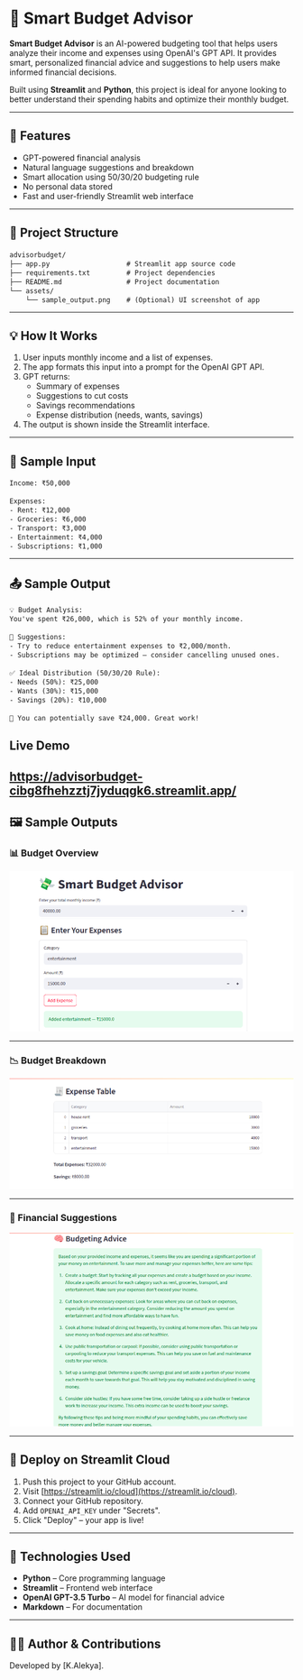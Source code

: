 # 💸 Smart Budget Advisor

**Smart Budget Advisor** is an AI-powered budgeting tool that helps users analyze their income and expenses using OpenAI's GPT API. It provides smart, personalized financial advice and suggestions to help users make informed financial decisions.

Built using **Streamlit** and **Python**, this project is ideal for anyone looking to better understand their spending habits and optimize their monthly budget.

---

## 📌 Features

-  GPT-powered financial analysis  
-  Natural language suggestions and breakdown  
-  Smart allocation using 50/30/20 budgeting rule  
-  No personal data stored  
-  Fast and user-friendly Streamlit web interface  

---

## 📁 Project Structure

```
advisorbudget/
├── app.py                   # Streamlit app source code
├── requirements.txt         # Project dependencies
├── README.md                # Project documentation
└── assets/
    └── sample_output.png    # (Optional) UI screenshot of app
```

---

## 💡 How It Works

1. User inputs monthly income and a list of expenses.  
2. The app formats this input into a prompt for the OpenAI GPT API.  
3. GPT returns:
   - Summary of expenses
   - Suggestions to cut costs
   - Savings recommendations
   - Expense distribution (needs, wants, savings)  
4. The output is shown inside the Streamlit interface.

---

## 🧪 Sample Input

```
Income: ₹50,000

Expenses:
- Rent: ₹12,000
- Groceries: ₹6,000
- Transport: ₹3,000
- Entertainment: ₹4,000
- Subscriptions: ₹1,000
```

---

## 📤 Sample Output

```
💡 Budget Analysis:
You've spent ₹26,000, which is 52% of your monthly income.

📌 Suggestions:
- Try to reduce entertainment expenses to ₹2,000/month.
- Subscriptions may be optimized — consider cancelling unused ones.

✅ Ideal Distribution (50/30/20 Rule):
- Needs (50%): ₹25,000
- Wants (30%): ₹15,000
- Savings (20%): ₹10,000

👏 You can potentially save ₹24,000. Great work!
```
## Live Demo
https://advisorbudget-cibg8fhehzztj7jyduqgk6.streamlit.app/
---
## 🖼 Sample Outputs

### 📊 Budget Overview

![Budget Overview](assets/input.png)

---

### 📉 Budget Breakdown

![Budget Breakdown](assets/expenses_table.png)

---

### 💬 Financial Suggestions

![Suggestions](assets/budget_advice.png)

---

## 🚀 Deploy on Streamlit Cloud

1. Push this project to your GitHub account.  
2. Visit [https://streamlit.io/cloud](https://streamlit.io/cloud).  
3. Connect your GitHub repository.  
4. Add `OPENAI_API_KEY` under "Secrets".  
5. Click "Deploy" – your app is live!

---

## 🧰 Technologies Used

- **Python** – Core programming language  
- **Streamlit** – Frontend web interface  
- **OpenAI GPT-3.5 Turbo** – AI model for financial advice  
- **Markdown** – For documentation
---


## 🙋‍♀️ Author & Contributions

Developed by [K.Alekya].  



